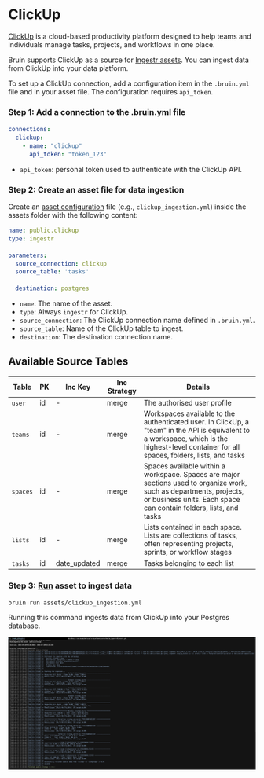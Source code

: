 # ClickUp
[ClickUp](https://clickup.com/) is a cloud-based productivity platform designed to help teams and individuals manage tasks, projects, and workflows in one place.

Bruin supports ClickUp as a source for [Ingestr assets](/assets/ingestr). You can ingest data from ClickUp into your data platform.

To set up a ClickUp connection, add a configuration item in the `.bruin.yml` file and in your asset file. The configuration requires `api_token`.

### Step 1: Add a connection to the .bruin.yml file
```yaml
connections:
  clickup:
    - name: "clickup"
      api_token: "token_123"
```
- `api_token`: personal token used to authenticate with the ClickUp API.

### Step 2: Create an asset file for data ingestion
Create an [asset configuration](/assets/ingestr#asset-structure) file (e.g., `clickup_ingestion.yml`) inside the assets folder with the following content:
```yaml
name: public.clickup
type: ingestr

parameters:
  source_connection: clickup
  source_table: 'tasks'

  destination: postgres
```
- `name`: The name of the asset.
- `type`: Always `ingestr` for ClickUp.
- `source_connection`: The ClickUp connection name defined in `.bruin.yml`.
- `source_table`: Name of the ClickUp table to ingest.
- `destination`: The destination connection name.

## Available Source Tables

| Table | PK | Inc Key | Inc Strategy | Details |
| ----- | -- | ------- | ------------ | ------- |
| `user` | id | - | merge | The authorised user profile |
| `teams` | id | - | merge | Workspaces available to the authenticated user. In ClickUp, a "team" in the API is equivalent to a workspace, which is the highest-level container for all spaces, folders, lists, and tasks |
| `spaces` | id | - | merge | Spaces available within a workspace. Spaces are major sections used to organize work, such as departments, projects, or business units. Each space can contain folders, lists, and tasks |
| `lists` | id | - | merge | Lists contained in each space. Lists are collections of tasks, often representing projects, sprints, or workflow stages |
| `tasks` | id | date_updated | merge | Tasks belonging to each list |

### Step 3: [Run](/commands/run) asset to ingest data
```
bruin run assets/clickup_ingestion.yml
```
Running this command ingests data from ClickUp into your Postgres database.

<img alt="ClickUp" src="./media/clickup_ingestion.png"/>